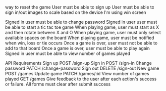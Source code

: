 way to reset the game
 User must be able to sign up
 User must be able to sign in/out
images to scale based on the device I'm using
win screen 


 Signed in user must be able to change password
 Signed in user user must be able to start a tic tac toe game
 When playing game, user must start as X and then rotate between X and O
 When playing game, user must only select available spaces on the board
 When playing game, user must be notified when win, loss or tie occurs
 Once a game is over, user must not be able to add to that board
 Once a game is over, user must be able to play again
 Signed in user must be able to view number of games played

API Requirements
 Sign up POST /sign-up
 Sign in POST /sign-in
 Change password PATCH /change-password
 Sign out DELETE /sign-out
 New game POST /games
 Update game PATCH /games/:id
 View number of games played GET /games
 Give feedback to the user after each action's success or failure.
 All forms must clear after submit success


 